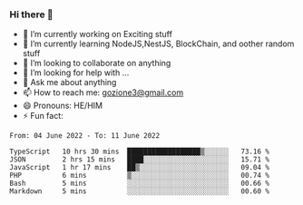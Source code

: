 ### Hi there 👋

<!--
**charlieScript/charlieScript** is a ✨ _special_ ✨ repository because its `README.md` (this file) appears on your GitHub profile.

Here are some ideas to get you started: -->

- 🔭 I’m currently working on Exciting stuff
- 🌱 I’m currently learning NodeJS,NestJS, BlockChain, and oother random stuff
- 👯 I’m looking to collaborate on anything
- 🤔 I’m looking for help with ...
- 💬 Ask me about anything
- 📫 How to reach me: gozione3@gmail.com
- 😄 Pronouns: HE/HIM
- ⚡ Fun fact: 
<!--START_SECTION:waka-->

```text
From: 04 June 2022 - To: 11 June 2022

TypeScript   10 hrs 30 mins  ██████████████████▒░░░░░░   73.16 %
JSON         2 hrs 15 mins   ████░░░░░░░░░░░░░░░░░░░░░   15.71 %
JavaScript   1 hr 17 mins    ██▒░░░░░░░░░░░░░░░░░░░░░░   09.04 %
PHP          6 mins          ▒░░░░░░░░░░░░░░░░░░░░░░░░   00.74 %
Bash         5 mins          ░░░░░░░░░░░░░░░░░░░░░░░░░   00.66 %
Markdown     5 mins          ░░░░░░░░░░░░░░░░░░░░░░░░░   00.60 %
```

<!--END_SECTION:waka-->
